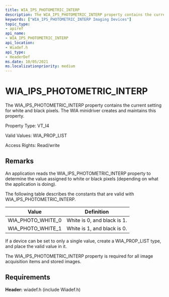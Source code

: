 ```yaml
---
title: WIA_IPS_PHOTOMETRIC_INTERP
description: The WIA_IPS_PHOTOMETRIC_INTERP property contains the current setting for white and black pixels. The WIA minidriver creates and maintains this property.
keywords: ["WIA_IPS_PHOTOMETRIC_INTERP Imaging Devices"]
topic_type:
- apiref
api_name:
- WIA_IPS_PHOTOMETRIC_INTERP
api_location:
- Wiadef.h
api_type:
- HeaderDef
ms.date: 10/05/2021
ms.localizationpriority: medium
---
```


# WIA_IPS_PHOTOMETRIC_INTERP

The WIA_IPS_PHOTOMETRIC_INTERP property contains the current setting for white and black pixels. The WIA minidriver creates and maintains this property.

Property Type: VT_I4

Valid Values: WIA_PROP_LIST

Access Rights: Read/write

## Remarks

An application reads the WIA_IPS_PHOTOMETRIC_INTERP property to determine the value assigned to white or black pixels (depending on what the application is doing).

The following table describes the constants that are valid with WIA_IPS_PHOTOMETRIC_INTERP.

| Value | Definition |
|--|--|
| WIA_PHOTO_WHITE_0 | White is 0, and black is 1. |
| WIA_PHOTO_WHITE_1 | White is 1, and black is 0. |

If a device can be set to only a single value, create a WIA_PROP_LIST type, and place the valid value in it.

The WIA_IPS_PHOTOMETRIC_INTERP property is required for all image acquisition items and stored images.

## Requirements

**Header:** wiadef.h (include Wiadef.h)
